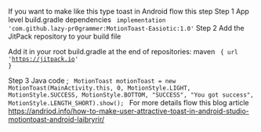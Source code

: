 
  If you want to make like this type toast in Android flow this step
Step 1
App level build.gradle dependencies 
<code>
implementation 'com.github.lazy-pr0grammer:MotionToast-Easiotic:1.0'</code>
Step 2
 Add the JitPack repository to your build file

Add it in your root build.gradle at the end of repositories:
maven <code> { url 'https://jitpack.io' }</code>

Step 3
Java code ;
<code>
MotionToast motionToast = new MotionToast(MainActivity.this, 0, MotionStyle.LIGHT, MotionStyle.SUCCESS, MotionStyle.BOTTOM, "SUCCESS", "You got success", MotionStyle.LENGTH_SHORT).show();
</code>
For more details flow this blog article
 https://andriod.info/how-to-make-user-attractive-toast-in-android-studio-motiontoast-android-laibryrir/
